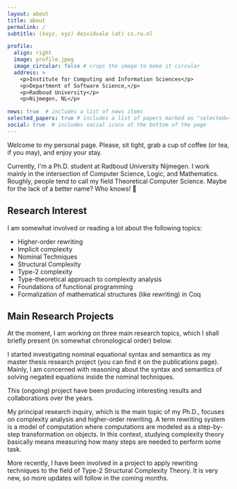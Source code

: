 ```yaml
---
layout: about
title: about
permalink: /
subtitle: (λxyz. xyz) deividvale (at) cs.ru.nl

profile:
  align: right
  image: profile.jpeg
  image_circular: false # crops the image to make it circular
  address: >
    <p>Institute for Computing and Information Sciences</p>
    <p>Department of Software Science,</p>
    <p>Radboud University</p>
    <p>Nijmegen, NL</p>

news: true  # includes a list of news items
selected_papers: true # includes a list of papers marked as "selected={true}"
social: true  # includes social icons at the bottom of the page
---
```


Welcome to my personal page.
Please, sit tight, grab a cup of coffee (or tea, if you may),
and enjoy your stay.

Currently, I'm a Ph.D. student at Radboud University Nijmegen.
I work mainly in the intersection of Computer Science, Logic, and Mathematics.
Roughly, people tend to call my field Theoretical Computer Science.
Maybe for the lack of a better name? Who knows! 🧐

## Research Interest

I am somewhat involved or reading a lot about the following topics:

* Higher-order rewriting
* Implicit complexity
* Nominal Techniques
* Structural Complexity
* Type-2 complexity
* Type-theoretical approach to complexity analysis
* Foundations of functional programming
* Formalization of mathematical structures (like rewriting) in Coq

## Main Research Projects

At the moment, I am working on three main research topics,
which I shall briefly present (in somewhat chronological order) below.

I started investigating nominal equational syntax and semantics
as my master thesis research project (you can find it on the publications page).
Mainly, I am concerned with reasoning about the syntax and semantics of
solving negated equations inside the nominal techniques.
<!-- TODO: Add a link to a project page for this project. -->
This (ongoing) project have been producing interesting results and collaborations over the years.

My principal research inquiry, which is the main topic of my Ph.D., focuses on complexity analysis and higher-order rewriting.
A term rewriting system is a model of computation where computations are modeled as a step-by-step transformation on objects.
In this context, studying complexity theory basically means measuring how many steps are needed to perform some task.
<!-- TODO: Write a blog post about rewriting as a model of computation. -->

More recently, I have been involved in a project to apply rewriting techniques to the field of Type-2 Structural Complexity Theory.
It is very new, so more updates will follow in the coming months.
